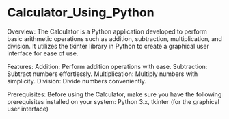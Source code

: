 # Calculator_Using_Python

Overview:
The Calculator is a Python application developed to perform basic arithmetic operations such as addition, subtraction, multiplication, and division. It utilizes the tkinter library in Python to create a graphical user interface for ease of use.

Features:
Addition: Perform addition operations with ease.
Subtraction: Subtract numbers effortlessly.
Multiplication: Multiply numbers with simplicity.
Division: Divide numbers conveniently.

Prerequisites:
Before using the Calculator, make sure you have the following prerequisites installed on your system:
Python 3.x,
tkinter (for the graphical user interface)
